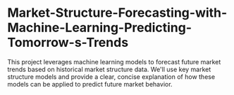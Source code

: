 # Market-Structure-Forecasting-with-Machine-Learning-Predicting-Tomorrow-s-Trends
This project leverages machine learning models to forecast future market trends based on historical market structure data. We'll use key market structure models and provide a clear, concise explanation of how these models can be applied to predict future market behavior.
